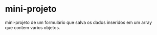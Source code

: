 # mini-projeto

mini-projeto de um formulário que salva os dados inseridos em um array que contem vários objetos.
